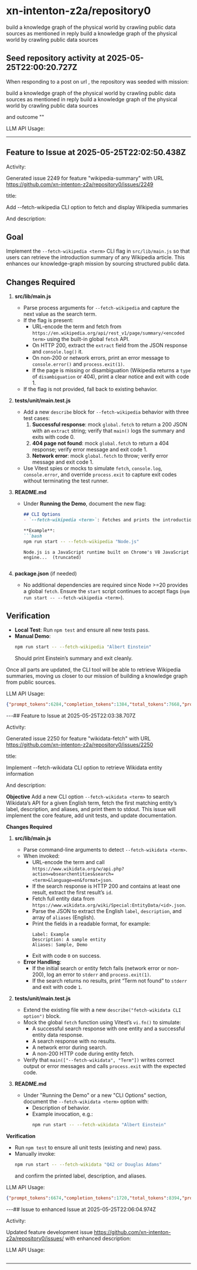 # xn-intenton-z2a/repository0
build a knowledge graph of the physical world by crawling public data sources as mentioned in reply build a knowledge graph of the physical world by crawling public data sources
## Seed repository activity at 2025-05-25T22:00:20.727Z

When responding to a post on url , the repository was seeded with mission:

build a knowledge graph of the physical world by crawling public data sources as mentioned in reply build a knowledge graph of the physical world by crawling public data sources

and outcome ""

LLM API Usage:

---

## Feature to Issue at 2025-05-25T22:02:50.438Z

Activity:

Generated issue 2249 for feature "wikipedia-summary" with URL https://github.com/xn-intenton-z2a/repository0/issues/2249

title:

Add --fetch-wikipedia CLI option to fetch and display Wikipedia summaries

And description:

## Goal

Implement the `--fetch-wikipedia <term>` CLI flag in `src/lib/main.js` so that users can retrieve the introduction summary of any Wikipedia article. This enhances our knowledge-graph mission by sourcing structured public data.

## Changes Required

1. **src/lib/main.js**
   - Parse process arguments for `--fetch-wikipedia` and capture the next value as the search term.
   - If the flag is present:
     - URL-encode the term and fetch from `https://en.wikipedia.org/api/rest_v1/page/summary/<encoded term>` using the built-in global `fetch` API.
     - On HTTP 200, extract the `extract` field from the JSON response and `console.log()` it.
     - On non-200 or network errors, print an error message to `console.error()` and `process.exit(1)`.
     - If the page is missing or disambiguation (Wikipedia returns a `type` of `disambiguation` or 404), print a clear notice and exit with code 1.
   - If the flag is not provided, fall back to existing behavior.

2. **tests/unit/main.test.js**
   - Add a new `describe` block for `--fetch-wikipedia` behavior with three test cases:
     1. **Successful response**: mock `global.fetch` to return a 200 JSON with an `extract` string; verify that `main()` logs the summary and exits with code 0.
     2. **404 page not found**: mock `global.fetch` to return a 404 response; verify error message and exit code 1.
     3. **Network error**: mock `global.fetch` to throw; verify error message and exit code 1.
   - Use Vitest spies or mocks to simulate `fetch`, `console.log`, `console.error`, and override `process.exit` to capture exit codes without terminating the test runner.

3. **README.md**
   - Under **Running the Demo**, document the new flag:
     ```md
     ## CLI Options
     - `--fetch-wikipedia <term>`: Fetches and prints the introduction summary of the specified Wikipedia article.
     
     **Example**:
     ```bash
     npm run start -- --fetch-wikipedia "Node.js"
     ```
     ```
     Node.js is a JavaScript runtime built on Chrome's V8 JavaScript engine...  (truncated)
     ```
     ```

4. **package.json** (if needed)
   - No additional dependencies are required since Node >=20 provides a global `fetch`. Ensure the `start` script continues to accept flags (`npm run start -- --fetch-wikipedia <term>`).

## Verification

- **Local Test**: Run `npm test` and ensure all new tests pass.
- **Manual Demo**: 
  ```bash
  npm run start -- --fetch-wikipedia "Albert Einstein"
  ```
  Should print Einstein’s summary and exit cleanly.

Once all parts are updated, the CLI tool will be able to retrieve Wikipedia summaries, moving us closer to our mission of building a knowledge graph from public sources.

LLM API Usage:
```json
{"prompt_tokens":6284,"completion_tokens":1384,"total_tokens":7668,"prompt_tokens_details":{"cached_tokens":0,"audio_tokens":0},"completion_tokens_details":{"reasoning_tokens":640,"audio_tokens":0,"accepted_prediction_tokens":0,"rejected_prediction_tokens":0}}
```

---## Feature to Issue at 2025-05-25T22:03:38.707Z

Activity:

Generated issue 2250 for feature "wikidata-fetch" with URL https://github.com/xn-intenton-z2a/repository0/issues/2250

title:

Implement --fetch-wikidata CLI option to retrieve Wikidata entity information

And description:

**Objective**
Add a new CLI option `--fetch-wikidata <term>` to search Wikidata’s API for a given English term, fetch the first matching entity’s label, description, and aliases, and print them to stdout. This issue will implement the core feature, add unit tests, and update documentation.

**Changes Required**

1. **src/lib/main.js**
   - Parse command-line arguments to detect `--fetch-wikidata <term>`.
   - When invoked:
     - URL-encode the term and call
       `https://www.wikidata.org/w/api.php?action=wbsearchentities&search=<term>&language=en&format=json`.
     - If the search response is HTTP 200 and contains at least one result, extract the first result’s `id`.
     - Fetch full entity data from
       `https://www.wikidata.org/wiki/Special:EntityData/<id>.json`.
     - Parse the JSON to extract the English `label`, `description`, and array of `aliases` (English).
     - Print the fields in a readable format, for example:
       ```text
       Label: Example
       Description: A sample entity
       Aliases: Sample, Demo
       ```
     - Exit with code `0` on success.
   - **Error Handling**:
     - If the initial search or entity fetch fails (network error or non-200), log an error to `stderr` and `process.exit(1)`.
     - If the search returns no results, print “Term not found” to `stderr` and exit with code `1`.

2. **tests/unit/main.test.js**
   - Extend the existing file with a new `describe("fetch-wikidata CLI option")` block.
   - Mock the global `fetch` function using Vitest’s `vi.fn()` to simulate:
     - A successful search response with one entity and a successful entity data response.
     - A search response with no results.
     - A network error during search.
     - A non-200 HTTP code during entity fetch.
   - Verify that `main(["--fetch-wikidata", "Term"])` writes correct output or error messages and calls `process.exit` with the expected code.

3. **README.md**
   - Under "Running the Demo" or a new "CLI Options" section, document the `--fetch-wikidata <term>` option with:
     - Description of behavior.
     - Example invocation, e.g.:  
       ```bash
       npm run start -- --fetch-wikidata "Albert Einstein"
       ```

**Verification**
- Run `npm test` to ensure all unit tests (existing and new) pass.
- Manually invoke:
  ```bash
  npm run start -- --fetch-wikidata "Q42 or Douglas Adams"
  ```
  and confirm the printed label, description, and aliases.


LLM API Usage:
```json
{"prompt_tokens":6674,"completion_tokens":1720,"total_tokens":8394,"prompt_tokens_details":{"cached_tokens":0,"audio_tokens":0},"completion_tokens_details":{"reasoning_tokens":1024,"audio_tokens":0,"accepted_prediction_tokens":0,"rejected_prediction_tokens":0}}
```

---## Issue to enhanced Issue at 2025-05-25T22:06:04.974Z

Activity:

Updated feature development issue https://github.com/xn-intenton-z2a/repository0/issues/ with enhanced description:



LLM API Usage:
```json

```

---